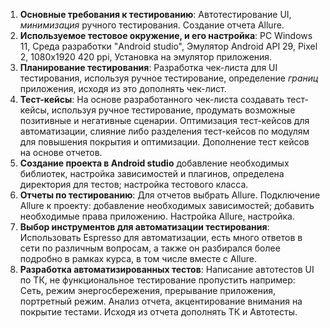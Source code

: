 
1. **Основные требования к тестированию**:  Автотестирование UI, _минимизация_ ручного тестирования. Создание отчета Allure.
2.  **Используемое тестовое окружение, и его настройка**:  PC Windows 11,  Среда разработки "Android studio", Эмулятор Android API 29, Pixel 2, 1080x1920 420 ppi, Установка на эмулятор приложения.
3. **Планирование тестирования**: Разработка чек-листа для UI тестирования, используя ручное тестирование, определение _границ_ приложения, исходя из это дополнять чек-лист.
4. **Тест-кейсы**: На основе разработанного чек-листа создавать тест-кейсы, используя ручное тестирование, продумать возможные позитивные и негативные сценарии. Оптимизация тест-кейсов для автоматизации, слияние либо разделения тест-кейсов по модулям для повышения покрытия и оптимизации. Дополнение тест кейсов на основе отчетов.
5. **Создание проекта в Android studio** добавление необходимых библиотек, настройка зависимостей и плагинов, определена директория для тестов; настройка тестового класса.
6. **Отчеты по тестированию**: Для отчетов выбрать Allure. Подключение Allure к проекту: добавление необходимых зависимостей; добавить необходимые права приложению. Настройка Allure, настройка. 
7. **Выбор инструментов для автоматизации тестирования**: Использовать Espresso для автоматизации,  есть много ответов в сети по различным вопросам, а также он разбирался более подробно в рамках курса, в том числе вместе с Allure.
8. **Разработка автоматизированных тестов**: Написание автотестов UI по ТК, не функциональное тестирование пропустить например: Сеть, режим энергосбережения, прерывание приложения, портретный режим. Анализ отчета, акцентирование внимания на покрытие тестами. Исходя из отчета дополнять ТК и Автотесты.
